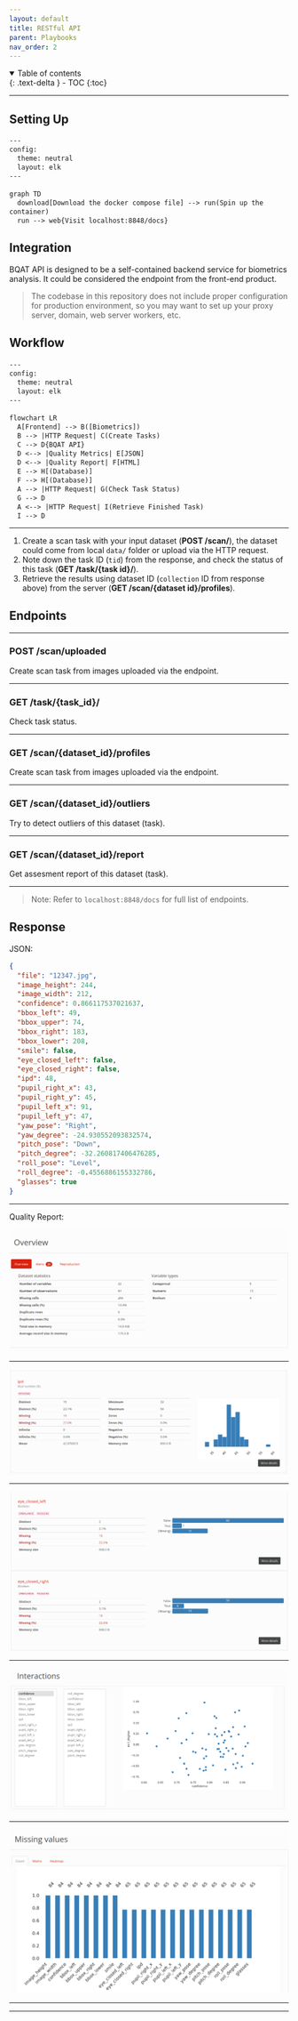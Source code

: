 ```yaml
---
layout: default
title: RESTful API
parent: Playbooks
nav_order: 2
---
```


<details open markdown="block">
  <summary>
    Table of contents
  </summary>
  {: .text-delta }
- TOC
{:toc}
</details>

---


## Setting Up

``` mermaid
---
config:
  theme: neutral
  layout: elk
---

graph TD
  download[Download the docker compose file] --> run(Spin up the container)
  run --> web{Visit localhost:8848/docs}

```

## Integration

BQAT API is designed to be a self-contained backend service for biometrics analysis. It could be considered the endpoint from the front-end product. 

> The codebase in this repository does not include proper configuration for production environment, so you may want to set up your proxy server, domain, web server workers, etc. 

## Workflow

``` mermaid
---
config:
  theme: neutral
  layout: elk
---

flowchart LR
  A[Frontend] --> B([Biometrics])
  B --> |HTTP Request| C(Create Tasks)
  C --> D{BQAT API}
  D <--> |Quality Metrics| E[JSON]
  D <--> |Quality Report| F[HTML]
  E --> H[(Database)]
  F --> H[(Database)]
  A --> |HTTP Request| G(Check Task Status)
  G --> D
  A <--> |HTTP Request| I(Retrieve Finished Task)
  I --> D

```

---

1. Create a scan task with your input dataset (__POST /scan/__), the dataset could come from local `data/` folder or upload via the HTTP request.
2. Note down the task ID (`tid`) from the response, and check the status of this task (__GET /task/{task id}/__).
3. Retrieve the results using dataset ID (`collection` ID from response above) from the server (__GET /scan/{dataset id}/profiles__).

## Endpoints

---

<!-- ### POST /scan/

Create scan task from images in `data/` folder mounted to the container.

--- -->

### POST /scan/uploaded

Create scan task from images uploaded via the endpoint. 

---

### GET /task/{task_id}/

Check task status.

---

### GET /scan/{dataset_id}/profiles

Create scan task from images uploaded via the endpoint. 

---

### GET /scan/{dataset_id}/outliers

Try to detect outliers of this dataset (task).

---

### GET /scan/{dataset_id}/report

Get assesment report of this dataset (task).

---

> Note: Refer to `localhost:8848/docs` for full list of endpoints.

## Response

JSON:

``` JSON
{
  "file": "12347.jpg",
  "image_height": 244,
  "image_width": 212,
  "confidence": 0.866117537021637,
  "bbox_left": 49,
  "bbox_upper": 74,
  "bbox_right": 183,
  "bbox_lower": 208,
  "smile": false,
  "eye_closed_left": false,
  "eye_closed_right": false,
  "ipd": 48,
  "pupil_right_x": 43,
  "pupil_right_y": 45,
  "pupil_left_x": 91,
  "pupil_left_y": 47,
  "yaw_pose": "Right",
  "yaw_degree": -24.930552093832574,
  "pitch_pose": "Down",
  "pitch_degree": -32.260817406476285,
  "roll_pose": "Level",
  "roll_degree": -0.4556886155332786,
  "glasses": true
}
```

---

Quality Report:

![Screenshot](../assets/images/face-overview.png)

---

![Screenshot](../assets/images/face-ipd.png)

---

![Screenshot](../assets/images/face-eyeclosed.png)

---

![Screenshot](../assets/images/face-interaction.png)

---

![Screenshot](../assets/images/face-missingvalue.png)

---

---
